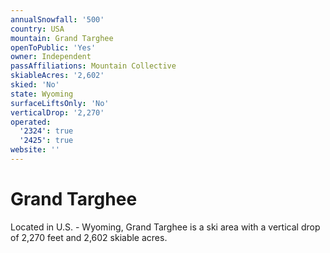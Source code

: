 ```yaml
---
annualSnowfall: '500'
country: USA
mountain: Grand Targhee
openToPublic: 'Yes'
owner: Independent
passAffiliations: Mountain Collective
skiableAcres: '2,602'
skied: 'No'
state: Wyoming
surfaceLiftsOnly: 'No'
verticalDrop: '2,270'
operated:
  '2324': true
  '2425': true
website: ''
---
```



# Grand Targhee

Located in U.S. - Wyoming, Grand Targhee is a ski area with a vertical drop of 2,270 feet and 2,602 skiable acres.
